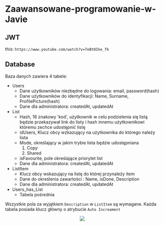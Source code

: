 # Zaawansowane-programowanie-w-Javie

## JWT
this: `https://www.youtube.com/watch?v=TeBt0Ike_Tk`

## Database

Baza danych zawiera 4 tabele:
 - Users
   - Dane użytkowników niezbędne do logowania: email, password(hash)
   - Dane użytkowników do identyfikacji: Name, Surname, ProfilePicture(hash)
   - Dane dla administratora: createdAt, updatedAt
 - List
   - Hash, 16 znakowy 'kod', użytkownik w celu podzielenia się listą będzie przekazywał link do listy i hash innemu użytkownikowi któremu zechce udostępnić listę
   - idUsers, Klucz obcy wzkazujący na użytkownika do którego należy lista
   - Mode, określający w jakim trybie lista będzie udostępniana
     1. Copy
     2. Shared
   - isFavourite, pole określające priorytet list
   - Dane dla administratora: createdAt, updatedAt
 - ListItem
   - Klucz obcy wskazujący na listę do której przynależy item
   - Dane do określenia zawartości : Name, isDone, Description
   - Dane dla administratora: createdAt, updatedAt
 - Users_has_List
   - Tabela pośrednia
     
Wszystkie pola za wyjątkiem `Description` w `ListItem` są wymagane. Każda tabela posiada klucz główny o atrybucie `Auto Increament`

<p align='center'>
<img src="https://github.com/Gabrysiewicz/Zaawansowane-programowanie-w-Javie/blob/main/Database/Database.png">
</p>
